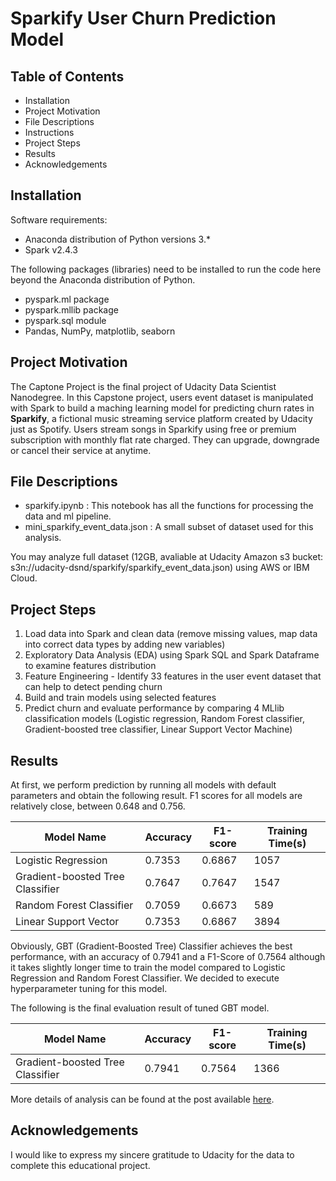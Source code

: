 # Sparkify User Churn Prediction Model

## Table of Contents
- Installation
- Project Motivation
- File Descriptions
- Instructions
- Project Steps
- Results
- Acknowledgements

## Installation
Software requirements: 
* Anaconda distribution of Python versions 3.*
* Spark v2.4.3

The following packages (libraries) need to be installed to run the code here beyond the Anaconda distribution of Python. 
* pyspark.ml package
* pyspark.mllib package
* pyspark.sql module
* Pandas, NumPy, matplotlib, seaborn

## Project Motivation
The Captone Project is the final project of Udacity Data Scientist Nanodegree. In this Capstone project, users event dataset is manipulated with Spark to build a maching learning model for predicting churn rates in **Sparkify**, a fictional music streaming service platform created by Udacity just as Spotify. Users stream songs in Sparkify using free or premium subscription with monthly flat rate charged. They can upgrade, downgrade or cancel their service at anytime.

## File Descriptions
  - sparkify.ipynb : This notebook has all the functions for processing the data and ml pipeline.
  - mini_sparkify_event_data.json : A small subset of dataset used for this analysis.

You may analyze full dataset (12GB, avaliable at Udacity Amazon s3 bucket: s3n://udacity-dsnd/sparkify/sparkify_event_data.json) using AWS or IBM Cloud.

## Project Steps
1. Load data into Spark and clean data (remove missing values, map data into correct data types by adding new variables) 
2. Exploratory Data Analysis (EDA) using Spark SQL and Spark Dataframe to examine features distribution
3. Feature Engineering - Identify 33 features in the user event dataset that can help to detect pending churn 
4. Build and train models using selected features
5. Predict churn and evaluate performance by comparing 4 MLlib classification models (Logistic regression, Random Forest classifier, Gradient-boosted tree classifier, Linear Support Vector Machine)
  
## Results
At first, we perform prediction by running all models with default parameters and obtain the following result. F1 scores for all models are relatively close, between 0.648 and 0.756.

| Model Name                        | Accuracy | F1-score | Training Time(s) |
| ----------------------------------| -------- |----------| ---------------- |
| Logistic Regression               | 0.7353   | 0.6867   | 1057             |
| Gradient-boosted Tree Classifier  | 0.7647   | 0.7647   | 1547             |
| Random Forest Classifier          | 0.7059   | 0.6673   | 589              |
| Linear Support Vector             | 0.7353   | 0.6867   | 3894             |

Obviously, GBT (Gradient-Boosted Tree) Classifier achieves the best performance, with an accuracy of 0.7941 and a F1-Score of 0.7564 although it takes slightly longer time to train the model compared to Logistic Regression and Random Forest Classifier. We decided to execute hyperparameter tuning for this model.

The following is the final evaluation result of tuned GBT model. 

| Model Name                        | Accuracy | F1-score | Training Time(s) |
| ----------------------------------| -------- |----------| ---------------- | 
| Gradient-boosted Tree Classifier  | 0.7941   | 0.7564   | 1366             |

More details of analysis can be found at the post available [here]().

## Acknowledgements
I would like to express my sincere gratitude to Udacity for the data to complete this educational project.
